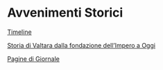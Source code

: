 # Avvenimenti Storici

[Timeline](Timeline%2024a1465b712f46819ddc97f22185e300.csv)

[Storia di Valtara dalla fondazione dell’Impero a Oggi](Storia%20di%20Valtara%20dalla%20fondazione%20dell%E2%80%99Impero%20a%20O%20ee7e3c4d206f4871b1992b9803fd0c21.md)

[Pagine di Giornale](Pagine%20di%20Giornale%20472999bb2cdb45cf90be6ef2842d0f2f.md)